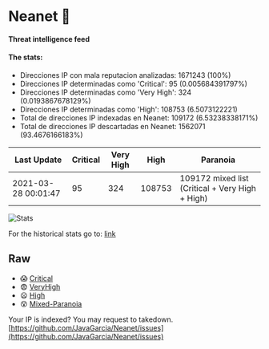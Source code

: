 # Neanet :hocho:
#### Threat intelligence feed
#### The stats:

- Direcciones IP con mala reputacion analizadas: 1671243 (100%)
- Direcciones IP determinadas como 'Critical':  95 (0.005684391797%)
- Direcciones IP determinadas como 'Very High':  324 (0.0193867678129%)
- Direcciones IP determinadas como 'High':  108753 (6.5073122221)
- Total de direcciones IP indexadas en Neanet:  109172 (6.53238338171%)
- Total de direcciones IP descartadas en Neanet:  1562071 (93.4676166183%)

| Last Update | Critical | Very High | High | Paranoia |
| --- | --- | --- | --- | --- |
| 2021-03-28 00:01:47 | 95 | 324 | 108753 | 109172 mixed list (Critical + Very High + High)|

![Stats](https://docs.google.com/spreadsheets/d/e/2PACX-1vSnaNMIXVabIpDJjufMlzH7poXnshF3mgd8Is1g9ytUEzVsP5my4Trn8f-xkoLLQ38xpL3HtmUexLo6/pubchart?oid=501124687&format=image)

For the historical stats go to: [link](/stats.csv)
## Raw
- :scream: [Critical](https://raw.githubusercontent.com/JavaGarcia/Neanet/master/blacklists/neanet_critical.txt)
- :fearful: [VeryHigh](https://raw.githubusercontent.com/JavaGarcia/Neanet/master/blacklists/neanet_veryHigh.txtt)
- :frowning: [High](https://raw.githubusercontent.com/JavaGarcia/Neanet/master/blacklists/neanet_high.txt)
- :dizzy_face: [Mixed-Paranoia](https://raw.githubusercontent.com/JavaGarcia/Neanet/master/blacklists/neanet_all.txt)


Your IP is indexed? You may request to takedown. [https://github.com/JavaGarcia/Neanet/issues](https://github.com/JavaGarcia/Neanet/issues)



















































































































































































































































































































































































































































































































































































































































































































































































































































































































































































































































































































































































































































































































































































































































































































































































































































































































































































































































































































































































































































































































































































































































































































































































































































































































































































































































































































































































































































































































































































































































































































































































































































































































































































































































































































































































































































































































































































































































































































































































































































































































































































































































































































































































































































































































































































































































































































































































































































































































































































































































































































































































































































































































































































